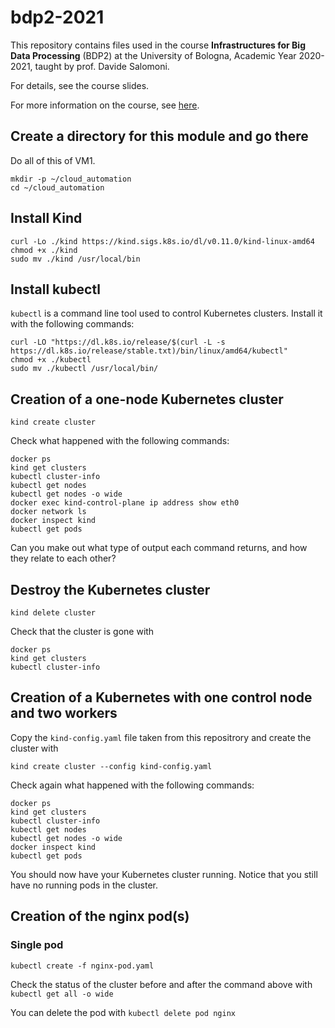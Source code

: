 # bdp2-2021
This repository contains files used in the course <b>Infrastructures for Big Data Processing</b> (BDP2) at the University of Bologna, Academic Year 2020-2021, taught by prof. Davide Salomoni.

For details, see the course slides.

For more information on the course, see <a href=https://www.unibo.it/it/didattica/insegnamenti/insegnamento/2020/435337>here</a>.

## Create a directory for this module and go there

Do all of this of VM1.

```
mkdir -p ~/cloud_automation
cd ~/cloud_automation
```

## Install Kind

```
curl -Lo ./kind https://kind.sigs.k8s.io/dl/v0.11.0/kind-linux-amd64
chmod +x ./kind
sudo mv ./kind /usr/local/bin
```

## Install kubectl

`kubectl` is a command line tool used to control Kubernetes clusters. Install it with the following commands:

```
curl -LO "https://dl.k8s.io/release/$(curl -L -s https://dl.k8s.io/release/stable.txt)/bin/linux/amd64/kubectl"
chmod +x ./kubectl
sudo mv ./kubectl /usr/local/bin/
```

## Creation of a one-node Kubernetes cluster

```
kind create cluster
```

Check what happened with the following commands:

```
docker ps
kind get clusters
kubectl cluster-info
kubectl get nodes
kubectl get nodes -o wide
docker exec kind-control-plane ip address show eth0
docker network ls
docker inspect kind
kubectl get pods
```

Can you make out what type of output each command returns, and how they relate to each other?

## Destroy the Kubernetes cluster

```
kind delete cluster
```

Check that the cluster is gone with 

```
docker ps
kind get clusters
kubectl cluster-info
```

## Creation of a Kubernetes with one control node and two workers

Copy the `kind-config.yaml` file taken from this repositrory and create the cluster with

```
kind create cluster --config kind-config.yaml
```

Check again what happened with the following commands:

```
docker ps
kind get clusters
kubectl cluster-info
kubectl get nodes
kubectl get nodes -o wide
docker inspect kind
kubectl get pods
```

You should now have your Kubernetes cluster running. Notice that you still have no running pods in the cluster.

## Creation of the nginx pod(s)

### Single pod

```
kubectl create -f nginx-pod.yaml
```

Check the status of the cluster before and after the command above with `kubectl get all -o wide`

You can delete the pod with `kubectl delete pod nginx`

